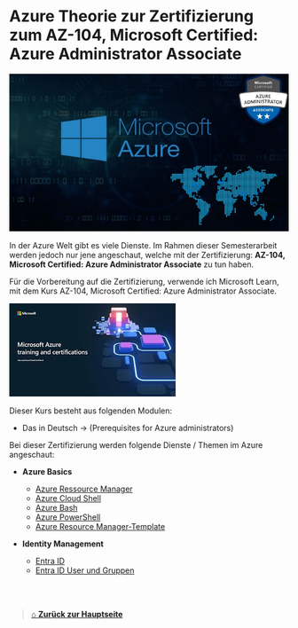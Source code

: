 # Azure Theorie zur Zertifizierung zum AZ-104, Microsoft Certified: Azure Administrator Associate

![Pic Azureenwiroment](Images/AzureTheorieLogo.png) 

In der Azure Welt gibt es viele Dienste. Im Rahmen dieser Semesterarbeit werden jedoch nur jene angeschaut, welche mit der Zertifizierung: **AZ-104, Microsoft Certified: Azure Administrator Associate** zu tun haben. 

Für die Vorbereitung auf die Zertifizierung, verwende ich Microsoft Learn, mit dem Kurs AZ-104, Microsoft Certified: Azure Administrator Associate. 

![Microsoft Learn](Images/MicrosoftLearn.png)

Dieser Kurs besteht aus folgenden Modulen: 

- Das in Deutsch -> (Prerequisites for Azure administrators)

Bei dieser Zertifizierung werden folgende Dienste / Themen im Azure angeschaut:

- **Azure Basics**
  - [Azure Ressource Manager](./Azure_Basics/Azure_Resource_Manager.md)
  - [Azure Cloud Shell](./Azure_Basics/Azure_Cloud_Shell.md)
  - [Azure Bash](./Azure_Basics/Azure_Bash.md)
  - [Azure PowerShell](./Azure_Basics/Azure_PowerShell.md)
  - [Azure Resource Manager-Template](./Azure_Basics/Azure_Resource_Manager-Templates.md)
  
- **Identity Management**
  - [Entra ID](./Identity_and_Governance/EntraID.md)
  - [Entra ID User und Gruppen](./Identity_and_Governance/EntraID_User_and_groups.md)

















<br>
<br>


> [⌂ **Zurück zur Hauptseite**](https://gitlab.com/e-portfolio1/hf-cloud-native-engineer/semesterarbeiten/semesterarbeit-1)

